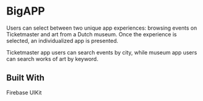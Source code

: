 # BigAPP
Users can select between two unique app experiences: browsing events on Ticketmaster and art from a Dutch museum. Once the experience is selected, an individualized app is presented.

Ticketmaster app users can search events by city, while museum app users can search works of art by keyword.

## Built With
Firebase
UIKit
